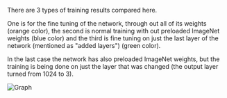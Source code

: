 There are 3 types of training results compared here.

One is for the fine tuning of the network, through out all of its weights (orange color), 
the second is normal training with out preloaded ImageNet weights (blue color)
and the third is fine tuning on just the last layer of the network (mentioned as "added layers") (green color). 

In the last case the network has also preloaded ImageNet weights, but the training is being done on just the layer that was changed (the output layer turned from 1024 to 3).

![Graph](https://github.com/KeyDragon99/Chest-X-Ray-classification/assets/142112884/a6fd33ac-d93d-4430-b92e-6738df75ba07)
